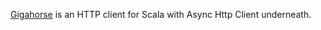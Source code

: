 [Gigahorse](http://eed3si9n.com/gigahorse/) is an HTTP client for Scala with Async Http Client underneath.

